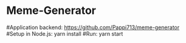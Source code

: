 # Meme-Generator

#Application backend: https://github.com/Pappi713/meme-generator
#Setup in Node.js: yarn install
#Run: yarn start
